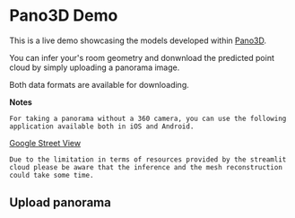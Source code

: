 # Pano3D Demo

This is a live demo showcasing the models developed within [Pano3D](https://vcl3d.github.io/Pano3D/).

You can infer your's room geometry and donwnload the predicted point cloud by simply uploading a panorama image.

Both data formats are available for downloading.

**Notes**

```
For taking a panorama without a 360 camera, you can use the following application available both in iOS and Android.
```

[Google Street View](https://play.google.com/store/apps/details?id=com.google.android.street&hl=en&gl=US)


``
Due to the limitation in terms of resources provided by the streamlit cloud please be aware that the inference and the mesh reconstruction could take some time.
``

## Upload panorama


